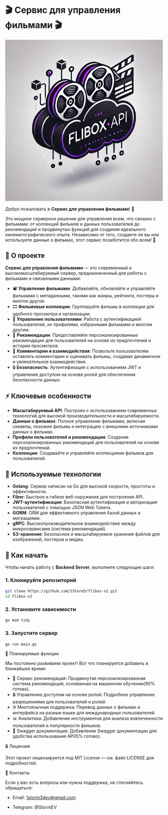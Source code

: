 # 🎬 **Сервис для управления фильмами** 🎬

![](assets/flibox-api.png)

Добро пожаловать в **Сервис для управления фильмами**! 🚀

Это мощное серверное решение для управления всем, что связано с фильмами: от коллекций фильмов и данных пользователей до рекомендаций и продвинутых функций для создания идеального кинематографического опыта. Независимо от того, создаете ли вы или используете данные о фильмах, этот сервис позаботится обо всем! 🍿

## 📝 **О проекте**

**Сервис для управления фильмами** — это современный и высокомасштабируемый сервер, предназначенный для работы с фильмами и связанными данными:

- 📽 **Управление фильмами**: Добавляйте, обновляйте и управляйте фильмами с метаданными, такими как жанры, рейтинги, постеры и многое другое.
- 🎞 **Фильмовые коллекции**: Группируйте фильмы в коллекции для удобного просмотра и организации.
- 👤 **Управление пользователями**: Работа с аутентификацией пользователей, их профилями, избранными фильмами и многим другим.
- 🎯 **Рекомендации**: Предоставляйте персонализированные рекомендации для пользователей на основе их предпочтений и истории просмотров.
- 💬 **Комментарии и взаимодействия**: Позвольте пользователям оставлять комментарии и оценивать фильмы, создавая динамичное и увлекательное взаимодействие.
- 🔒 **Безопасность**: Аутентификация с использованием JWT и управление доступом на основе ролей для обеспечения безопасности данных.

## ⚡ **Ключевые особенности**

- **Масштабируемый API**: Построен с использованием современных технологий для высокой производительности и масштабируемости.
- **Данные о фильмах**: Полное управление фильмами, включая сиквелы, похожие фильмы и интеграцию с внешними источниками данных о фильмах.
- **Профили пользователей и рекомендации**: Создание персонализированных рекомендаций для пользователей на основе их предпочтений.
- **Коллекции**: Создавайте и управляйте коллекциями фильмов для пользователей.

## 🔧 **Используемые технологии**

- **Golang**: Сервер написан на Go для высокой скорости, простоты и эффективности.
- **Fiber**: Быстрое и гибкое веб-окружение для построения API.
- **JWT-аутентификация**: Безопасная аутентификация и авторизация пользователей с помощью JSON Web Tokens.
- **GORM**: ORM для эффективного управления базой данных и миграциями.
- **gRPC**: Высокопроизводительное взаимодействие между микросервисами (система рекомендаций).
- **S3-хранение**: Безопасное и масштабируемое хранение файлов для изображений, постеров и медиа.

## 🚀 **Как начать**

Чтобы начать работу с **Backend Server**, выполните следующие шаги:

### 1. Клонируйте репозиторий

```bash
git clone https://github.com/1Storm3/flibox-v2.git
cd flibox-v2
```

### 2. Установите зависимости
```bash
go mod tidy
```

### 3. Запустите сервер

```bash
go run main.go
```

🎯 Планируемые функции

Мы постоянно развиваем проект! Вот что планируется добавить в ближайшее время:

- 📡 Сервис рекомендаций: Продвинутая персонализированная система рекомендаций, основанная на машинном обучении(90% готово).
- 🔒 Управление доступом на основе ролей: Подробное управление разрешениями для пользователей и ролей.
- 🌐 Многоязычная поддержка: Перевод данных о фильмах и интерфейса на разные языки для международных пользователей.
- 📊 Аналитика: Добавление инструментов для анализа вовлеченности пользователей и популярности фильмов.
- 📝 Swagger документация: Добавление Swagger документации для удобства использования API(5% готово).
 
🔒 Лицензия 

Этот проект лицензируется под MIT License — см. файл LICENSE для подробностей.

💬 Контакты

Если у вас есть вопросы или нужна поддержка, не стесняйтесь обращаться:

- Email: 1storm3dev@gmail.com

- Telegram: @StormEV
